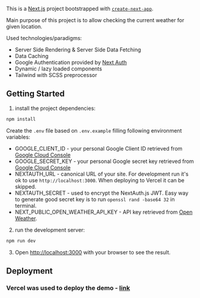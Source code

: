 This is a [Next.js](https://nextjs.org/) project bootstrapped with [`create-next-app`](https://github.com/vercel/next.js/tree/canary/packages/create-next-app).

Main purpose of this project is to allow checking the current weather for given location.

Used technologies/paradigms:
- Server Side Rendering & Server Side Data Fetching
- Data Caching
- Google Authentication provided by [Next Auth](https://next-auth.js.org/)
- Dynamic / lazy loaded components
- Tailwind with SCSS preprocessor

## Getting Started

1. install the project dependencies:
```bash
npm install
```

Create the `.env` file based on `.env.example` filling following environment variables:
- GOOGLE_CLIENT_ID - your personal Google Client ID retrieved from [Google Cloud Console](https://console.cloud.google.com/)
- GOOGLE_SECRET_KEY - your personal Google secret key retrieved from [Google Cloud Console](https://console.cloud.google.com/)
- NEXTAUTH_URL - canonical URL of your site. For development run it's ok to use `http://localhost:3000`. When deploying to Vercel it can be skipped.
- NEXTAUTH_SECRET - used to encrypt the NextAuth.js JWT. Easy way to generate good secret key is to run `openssl rand -base64 32` in terminal.
- NEXT_PUBLIC_OPEN_WEATHER_API_KEY - API key retrieved from [Open Weather](https://openweathermap.org/).

2. run the development server:
```bash
npm run dev
```

3. Open [http://localhost:3000](http://localhost:3000) with your browser to see the result.


## Deployment

### Vercel was used to deploy the demo - [link](https://current-weather-six.vercel.app/)
